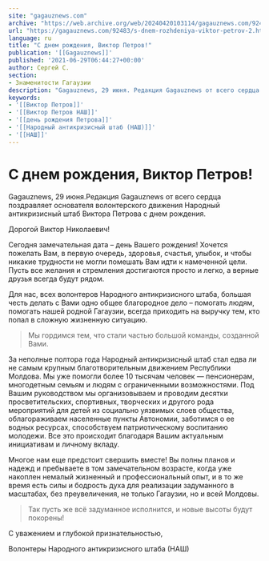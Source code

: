 ```yaml
---
site: "gagauznews.com"
archive: "https://web.archive.org/web/20240420103114/gagauznews.com/92483/s-dnem-rozhdeniya-viktor-petrov-2.html"
url: "https://gagauznews.com/92483/s-dnem-rozhdeniya-viktor-petrov-2.html"
language: ru
title: "С днем рождения, Виктор Петров!"
publication: '[[Gagauznews]]'
published: '2021-06-29T06:44:27+00:00'
author: Сергей С.
section:
- Знаменитости Гагаузии
description: "Gagauznews, 29 июня. Редакция Gagauznews от всего сердца поздравляет основателя волонтерского движения Народный антикризисный штаб Виктора Петрова с днем рождения. Дорогой Виктор Николаевич! Сегодня замечательная дата – день Вашего рождения! Хочется пожелать Вам, в первую очередь, здоровья, счастья, улыбок, и чтобы никакие трудности не могли помешать Вам идти к намеченной цели. Пусть все желания и стремления достигаются просто и легко, а верные друзья всегда будут рядом. Для нас, всех волонтеров Народного антикризисного штаба, большая честь делать с Вами одно общее благородное дело – помогать людям, помогать нашей родной Гагаузии, всегда приходить на выручку тем, кто попал в сложную жизненную ситуацию. […]"
keywords:
- '[[Виктор Петров]]'
- '[[Виктор Петров НАШ]]'
- '[[день рождения Петрова]]'
- '[[Народный антикризисный штаб (НАШ)]]'
- '[[НАШ]]'
---
```


# С днем рождения, Виктор Петров!

Gagauznews, 29 июня.Редакция Gagauznews от всего сердца поздравляет основателя волонтерского движения Народный антикризисный штаб Виктора Петрова с днем рождения.

Дорогой Виктор Николаевич!

Сегодня замечательная дата – день Вашего рождения! Хочется пожелать Вам, в первую очередь, здоровья, счастья, улыбок, и чтобы никакие трудности не могли помешать Вам идти к намеченной цели. Пусть все желания и стремления достигаются просто и легко, а верные друзья всегда будут рядом.

Для нас, всех волонтеров Народного антикризисного штаба, большая честь делать с Вами одно общее благородное дело – помогать людям, помогать нашей родной Гагаузии, всегда приходить на выручку тем, кто попал в сложную жизненную ситуацию.

> Мы гордимся тем, что стали частью большой команды, созданной Вами.

За неполные полтора года Народный антикризисный штаб стал едва ли не самым крупным благотворительным движением Республики Молдова. Мы уже помогли более 10 тысячам человек — пенсионерам, многодетным семьям и людям с ограниченными возможностями. Под Вашим руководством мы организовываем и проводим десятки просветительских, спортивных, творческих и другого рода мероприятий для детей из социально уязвимых слоев общества, облагораживаем населенные пункты Автономии, заботимся о ее водных ресурсах, способствуем патриотическому воспитанию молодежи. Все это происходит благодаря Вашим актуальным инициативам и личному вкладу.

Многое нам еще предстоит свершить вместе! Вы полны планов и надежд и пребываете в том замечательном возрасте, когда уже накоплен немалый жизненный и профессиональный опыт, и в то же время есть силы и бодрость духа для реализации задуманного в масштабах, без преувеличения, не только Гагаузии, но и всей Молдовы.

> Так пусть же всё задуманное исполнится, и новые высоты будут покорены!

С уважением и глубокой признательностью,

Волонтеры Народного антикризисного штаба (НАШ)